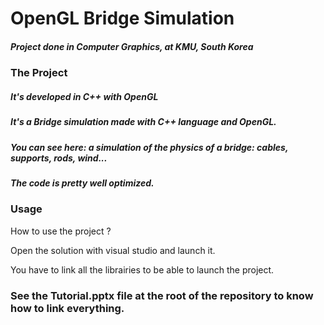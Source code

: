 # OpenGL Bridge Simulation

##### Project done in Computer Graphics, at KMU, South Korea

### The Project
##### It's developed in C++ with OpenGL

##### It's a Bridge simulation made with C++ language and OpenGL.
##### You can see here: a simulation of the physics of a bridge: cables, supports, rods, wind...
##### The code is pretty well optimized.

### Usage
How to use the project ?

Open the solution with visual studio and launch it.

You have to link all the librairies to be able to launch the project.
### See the Tutorial.pptx file at the root of the repository to know how to link everything.
